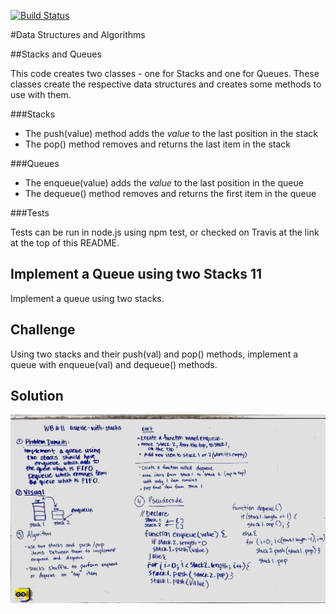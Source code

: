 [![Build Status](https://travis-ci.com/stariel/data-structures-and-algorithms.svg?branch=master)](https://travis-ci.com/stariel/data-structures-and-algorithms)

#Data Structures and Algorithms

##Stacks and Queues

This code creates two classes - one for Stacks and one for Queues. These classes create the respective data structures and creates some methods to use with them.

###Stacks

- The push(value) method adds the *value* to the last position in the stack
- The pop() method removes and returns the last item in the stack

###Queues

- The enqueue(value) adds the *value* to the last position in the queue
- The dequeue() method removes and returns the first item in the queue

###Tests

Tests can be run in node.js using npm test, or checked on Travis at the link at the top of this README.

## Implement a Queue using two Stacks 11
Implement a queue using two stacks.

## Challenge
Using two stacks and their push(val) and pop() methods, implement a queue with enqueue(val) and dequeue() methods.

## Solution
![Whiteboarding Image 11](../assets/queue_with_stacks.jpg)